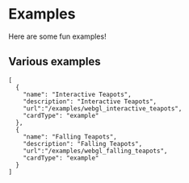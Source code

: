 # Examples

Here are some fun examples!

## Various examples

```codecard
[
  {
    "name": "Interactive Teapots",
    "description": "Interactive Teapots",
    "url":"/examples/webgl_interactive_teapots",
    "cardType": "example"
  },
  {
    "name": "Falling Teapots",
    "description": "Falling Teapots",
    "url":"/examples/webgl_falling_teapots",
    "cardType": "example"
  }
]
```

